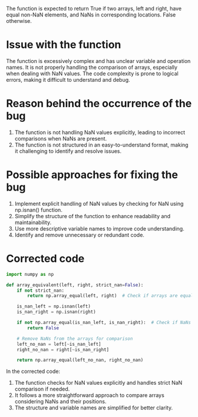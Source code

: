 The function is expected to return True if two arrays, left and right, have equal non-NaN elements, and NaNs in corresponding locations. False otherwise.

# Issue with the function
The function is excessively complex and has unclear variable and operation names. It is not properly handling the comparison of arrays, especially when dealing with NaN values. The code complexity is prone to logical errors, making it difficult to understand and debug.

# Reason behind the occurrence of the bug
1. The function is not handling NaN values explicitly, leading to incorrect comparisons when NaNs are present.
2. The function is not structured in an easy-to-understand format, making it challenging to identify and resolve issues.

# Possible approaches for fixing the bug
1. Implement explicit handling of NaN values by checking for NaN using np.isnan() function.
2. Simplify the structure of the function to enhance readability and maintainability.
3. Use more descriptive variable names to improve code understanding.
4. Identify and remove unnecessary or redundant code.

# Corrected code
```python
import numpy as np

def array_equivalent(left, right, strict_nan=False):
    if not strict_nan:
        return np.array_equal(left, right)  # Check if arrays are equal regardless of NaNs

    is_nan_left = np.isnan(left)
    is_nan_right = np.isnan(right)

    if not np.array_equal(is_nan_left, is_nan_right):  # Check if NaNs are in corresponding locations
        return False

    # Remove NaNs from the arrays for comparison
    left_no_nan = left[~is_nan_left]
    right_no_nan = right[~is_nan_right]

    return np.array_equal(left_no_nan, right_no_nan)
```

In the corrected code:
1. The function checks for NaN values explicitly and handles strict NaN comparison if needed.
2. It follows a more straightforward approach to compare arrays considering NaNs and their positions.
3. The structure and variable names are simplified for better clarity.